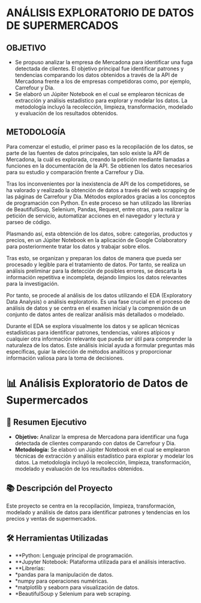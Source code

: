 # ANÁLISIS EXPLORATORIO DE DATOS DE SUPERMERCADOS

## OBJETIVO

- Se propuso analizar la empresa de Mercadona para identificar una fuga detectada de clientes. El objetivo principal fue identificar patrones y tendencias comparando los datos obtenidos a través de la API de Mercadona frente a los de empresas competidoras como, por ejemplo, Carrefour y Dia.
- Se elaboró un Júpiter Notebook en el cual se emplearon técnicas de extracción y análisis estadístico para explorar y modelar los datos. La metodología incluyó la recolección, limpieza, transformación, modelado y evaluación de los resultados obtenidos.

## METODOLOGÍA

Para comenzar el estudio, el primer paso es la recopilación de los datos, se parte de las fuentes de datos principales, tan solo existe la API de Mercadona, la cuál es explorada, creando la petición mediante llamadas a funciones en la documentación de la API. Se obtienen los datos necesarios para su estudio y comparación frente a Carrefour y Dia.

Tras los inconvenientes por la inexistencia de API de los competidores, se ha valorado y realizado la obtención de datos a través del web scrapping de las páginas de Carrefour y Dia. Métodos explorados gracias a los conceptos de programación con Python. En este proceso se han utilizado las librerías de BeautifulSoup, Selenium, Pandas, Request, entre otras, para realizar la petición de servicio, automatizar acciones en el navegador y lectura y parseo de código.

Plasmando así, esta obtención de los datos, sobre: categorías, productos y precios, en un Júpiter Notebook en la aplicación de Google Colaboratory para posteriormente tratar los datos y trabajar sobre ellos.

Tras esto, se organizan y preparan los datos de manera que pueda ser procesado y legible para el tratamiento de datos. Por tanto, se realiza un análisis preliminar para la detección de posibles errores, se descarta la información repetitiva e incompleta, dejando limpios los datos relevantes para la investigación.

Por tanto, se procede al análisis de los datos utilizando el EDA (Exploratory Data Analysis) o análisis exploratorio. Es una fase crucial en el proceso de análisis de datos y se centra en el examen inicial y la comprensión de un conjunto de datos antes de realizar análisis más detallados o modelado.

Durante el EDA se explora visualmente los datos y se aplican técnicas estadísticas para identificar patrones, tendencias, valores atípicos y cualquier otra información relevante que pueda ser útil para comprender la naturaleza de los datos. Este análisis inicial ayuda a formular preguntas más específicas, guiar la elección de métodos analíticos y proporcionar información valiosa para la toma de decisiones.


# 📊 Análisis Exploratorio de Datos de Supermercados

## 📝 Resumen Ejecutivo
- **Objetivo:** Analizar la empresa de Mercadona para identificar una fuga detectada de clientes comparando con datos de Carrefour y Dia.
- **Metodología:** Se elaboró un Júpiter Notebook en el cual se emplearon técnicas de extracción y análisis estadístico para explorar y modelar los datos. La metodología incluyó la recolección, limpieza, transformación, modelado y evaluación de los resultados obtenidos.

## 📚 Descripción del Proyecto
Este proyecto se centra en la recopilación, limpieza, transformación, modelado y análisis de datos para identificar patrones y tendencias en los precios y ventas de supermercados.


## 🛠️ Herramientas Utilizadas
- **Python: Lenguaje principal de programación.
- **Jupyter Notebook: Plataforma utilizada para el análisis interactivo.
- **Librerías:
- *pandas para la manipulación de datos.
- *numpy para operaciones numéricas.
- *matplotlib y seaborn para visualización de datos.
- *BeautifulSoup y Selenium para web scraping.
